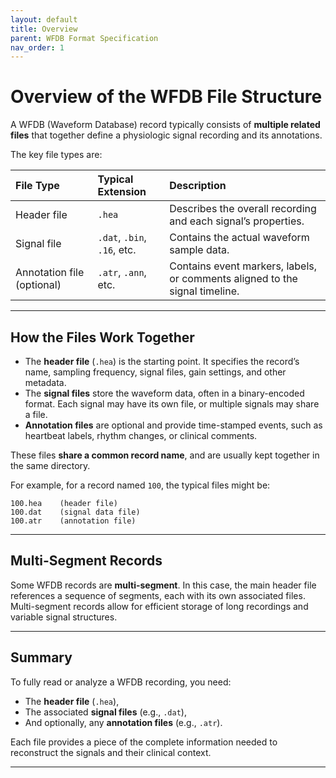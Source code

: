 ```yaml
---
layout: default
title: Overview
parent: WFDB Format Specification
nav_order: 1
---
```


# Overview of the WFDB File Structure

A WFDB (Waveform Database) record typically consists of **multiple related files** that together define a physiologic signal recording and its annotations.

The key file types are:

| File Type | Typical Extension | Description |
|:----------|:------------------|:------------|
| Header file | `.hea` | Describes the overall recording and each signal’s properties. |
| Signal file | `.dat`, `.bin`, `.16`, etc. | Contains the actual waveform sample data. |
| Annotation file (optional) | `.atr`, `.ann`, etc. | Contains event markers, labels, or comments aligned to the signal timeline. |

---

## How the Files Work Together

- The **header file** (`.hea`) is the starting point. It specifies the record’s name, sampling frequency, signal files, gain settings, and other metadata.
- The **signal files** store the waveform data, often in a binary-encoded format. Each signal may have its own file, or multiple signals may share a file.
- **Annotation files** are optional and provide time-stamped events, such as heartbeat labels, rhythm changes, or clinical comments.

These files **share a common record name**, and are usually kept together in the same directory.

For example, for a record named `100`, the typical files might be:

```
100.hea    (header file)
100.dat    (signal data file)
100.atr    (annotation file)
```

---

## Multi-Segment Records

Some WFDB records are **multi-segment**. In this case, the main header file references a sequence of segments, each with its own associated files.  
Multi-segment records allow for efficient storage of long recordings and variable signal structures.

---

## Summary

To fully read or analyze a WFDB recording, you need:

- The **header file** (`.hea`),
- The associated **signal files** (e.g., `.dat`),
- And optionally, any **annotation files** (e.g., `.atr`).

Each file provides a piece of the complete information needed to reconstruct the signals and their clinical context.

---
